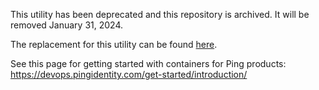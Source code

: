 This utility has been deprecated and this repository is archived.  It will be removed January 31, 2024.

The replacement for this utility can be found [here](https://github.com/pingidentity/pingctl).

See this page for getting started with containers for Ping products: https://devops.pingidentity.com/get-started/introduction/
